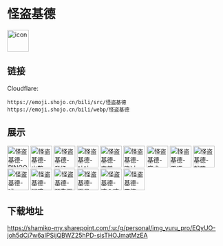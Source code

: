# 怪盗基德
<img src="https://emoji.shojo.cn/bili/src/怪盗基德/icon.png" width="50" height="50" alt="icon">

## 链接
Cloudflare:
```
https://emoji.shojo.cn/bili/src/怪盗基德
https://emoji.shojo.cn/bili/webp/怪盗基德
```
## 展示
<img src="https://emoji.shojo.cn/bili/src/怪盗基德/怪盗基德-BINGO.png" width="50" height="50" alt="怪盗基德-BINGO">
<img src="https://emoji.shojo.cn/bili/src/怪盗基德/怪盗基德-出警.png" width="50" height="50" alt="怪盗基德-出警">
<img src="https://emoji.shojo.cn/bili/src/怪盗基德/怪盗基德-登场.png" width="50" height="50" alt="怪盗基德-登场">
<img src="https://emoji.shojo.cn/bili/src/怪盗基德/怪盗基德-咕咕.png" width="50" height="50" alt="怪盗基德-咕咕">
<img src="https://emoji.shojo.cn/bili/src/怪盗基德/怪盗基德-害羞.png" width="50" height="50" alt="怪盗基德-害羞">
<img src="https://emoji.shojo.cn/bili/src/怪盗基德/怪盗基德-路过.png" width="50" height="50" alt="怪盗基德-路过">
<img src="https://emoji.shojo.cn/bili/src/怪盗基德/怪盗基德-魔术.png" width="50" height="50" alt="怪盗基德-魔术">
<img src="https://emoji.shojo.cn/bili/src/怪盗基德/怪盗基德-无语.png" width="50" height="50" alt="怪盗基德-无语">
<img src="https://emoji.shojo.cn/bili/src/怪盗基德/怪盗基德-献花.png" width="50" height="50" alt="怪盗基德-献花">
<img src="https://emoji.shojo.cn/bili/src/怪盗基德/怪盗基德-嘘.png" width="50" height="50" alt="怪盗基德-嘘">
<img src="https://emoji.shojo.cn/bili/src/怪盗基德/怪盗基德-疑惑.png" width="50" height="50" alt="怪盗基德-疑惑">
<img src="https://emoji.shojo.cn/bili/src/怪盗基德/怪盗基德-预告函.png" width="50" height="50" alt="怪盗基德-预告函">
<img src="https://emoji.shojo.cn/bili/src/怪盗基德/怪盗基德-再见.png" width="50" height="50" alt="怪盗基德-再见">
<img src="https://emoji.shojo.cn/bili/src/怪盗基德/怪盗基德-这个嘛.png" width="50" height="50" alt="怪盗基德-这个嘛">
<img src="https://emoji.shojo.cn/bili/src/怪盗基德/怪盗基德-震惊.png" width="50" height="50" alt="怪盗基德-震惊">

## 下载地址

https://shamiko-my.sharepoint.com/:u:/g/personal/img_yuru_pro/EQyUO-joh5dCj7w6aIPSijQBWZ25hPD-sisTHOJmatMzEA